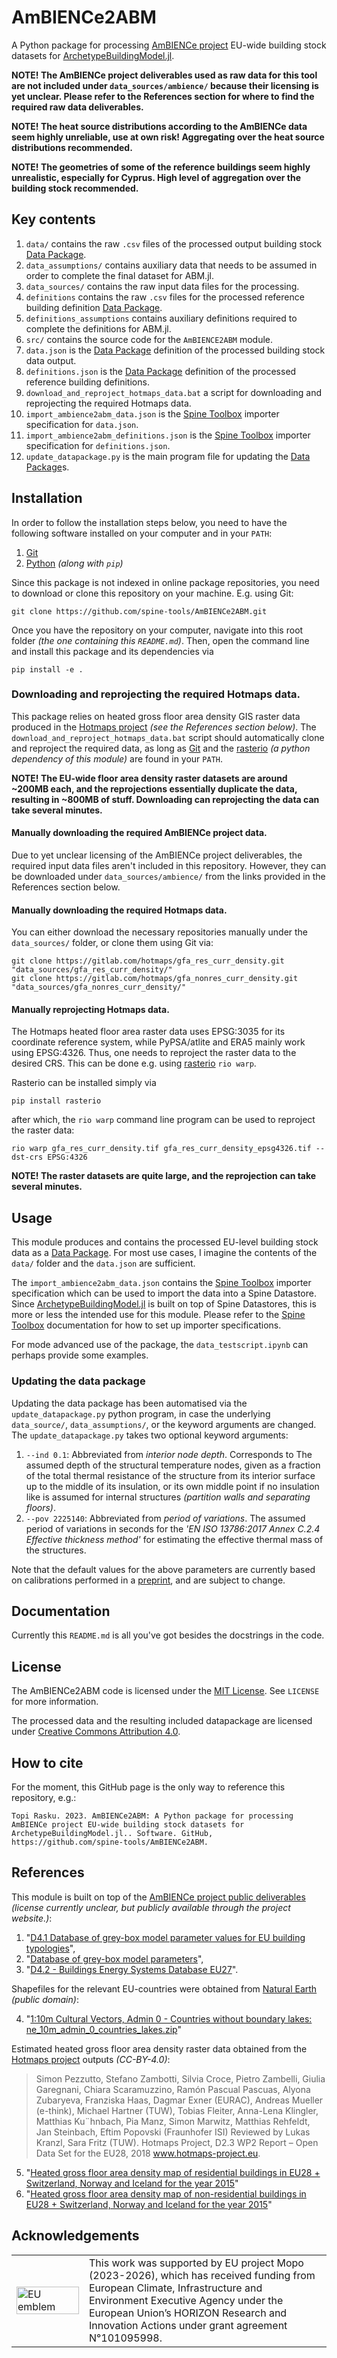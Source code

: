 # AmBIENCe2ABM

A Python package for processing [AmBIENCe project](https://ambience-project.eu/) EU-wide building stock datasets for
[ArchetypeBuildingModel.jl](https://github.com/vttresearch/ArchetypeBuildingModel).

**NOTE! The AmBIENCe project deliverables used as raw data for this tool are not included under `data_sources/ambience/` because their licensing is yet unclear. Please refer to the References section for where to find the required raw data deliverables.**

**NOTE! The heat source distributions according to the AmBIENCe data seem highly unreliable, use at own risk! Aggregating over the heat source distributions recommended.**

**NOTE! The geometries of some of the reference buildings seem highly unrealistic, especially for Cyprus. High level of aggregation over the building stock recommended.**


## Key contents

1. `data/` contains the raw `.csv` files of the processed output building stock [Data Package](https://specs.frictionlessdata.io//data-package/).
2. `data_assumptions/` contains auxiliary data that needs to be assumed in order to complete the final dataset for ABM.jl.
3. `data_sources/` contains the raw input data files for the processing.
4. `definitions` contains the raw `.csv` files for the processed reference building definition [Data Package](https://specs.frictionlessdata.io//data-package/).
5. `definitions_assumptions` contains auxiliary definitions required to complete the definitions for ABM.jl.
6. `src/` contains the source code for the `AmBIENCE2ABM` module.
7. `data.json` is the [Data Package](https://specs.frictionlessdata.io//data-package/) definition of the processed building stock data output.
8. `definitions.json` is the [Data Package](https://specs.frictionlessdata.io//data-package/) definition of the processed reference building definitions.
9. `download_and_reproject_hotmaps_data.bat` a script for downloading and reprojecting the required Hotmaps data.
10. `import_ambience2abm_data.json` is the [Spine Toolbox](https://github.com/Spine-tools/Spine-Toolbox) importer specification for `data.json`.
11. `import_ambience2abm_definitions.json` is the [Spine Toolbox](https://github.com/Spine-tools/Spine-Toolbox) importer specification for `definitions.json`.
12. `update_datapackage.py` is the main program file for updating the [Data Package](https://specs.frictionlessdata.io//data-package/)s.


## Installation

In order to follow the installation steps below, you need to have the following
software installed on your computer and in your `PATH`:
1. [Git](https://www.git-scm.com/)
2. [Python](https://www.python.org/) *(along with `pip`)*

Since this package is not indexed in online package repositories,
you need to download or clone this repository on your machine.
E.g. using Git: 
```
git clone https://github.com/spine-tools/AmBIENCe2ABM.git
```
Once you have the repository on your computer,
navigate into this root folder *(the one containing this `README.md`)*.
Then, open the command line and install this package and its dependencies via
```
pip install -e .
```

### Downloading and reprojecting the required Hotmaps data.

This package relies on heated gross floor area density GIS raster data
produced in the [Hotmaps project](https://www.hotmaps-project.eu/)
*(see the References section below)*.
The `download_and_reproject_hotmaps_data.bat` script should automatically
clone and reproject the required data, as long as [Git](https://www.git-scm.com/)
and the [rasterio](https://pypi.org/project/rasterio/)
*(a python dependency of this module)* are found in your `PATH`.

**NOTE! The EU-wide floor area density raster datasets are around ~200MB each, and the reprojections essentially duplicate the data, resulting in ~800MB of stuff. Downloading can reprojecting the data can take several minutes.**


#### Manually downloading the required AmBIENCe project data.

Due to yet unclear licensing of the AmBIENCe project deliverables,
the required input data files aren't included in this repository.
However, they can be downloaded under `data_sources/ambience/`
from the links provided in the References section below.

#### Manually downloading the required Hotmaps data.

You can either download the necessary repositories manually
under the `data_sources/` folder, or clone them using Git via:
```
git clone https://gitlab.com/hotmaps/gfa_res_curr_density.git "data_sources/gfa_res_curr_density/"
git clone https://gitlab.com/hotmaps/gfa_nonres_curr_density.git "data_sources/gfa_nonres_curr_density/"
```

#### Manually reprojecting Hotmaps data.

The Hotmaps heated floor area raster data uses EPSG:3035 for its coordinate
reference system, while PyPSA/atlite and ERA5 mainly work using EPSG:4326.
Thus, one needs to reproject the raster data to the desired CRS.
This can be done e.g. using [rasterio](https://github.com/rasterio/rasterio) `rio warp`.

Rasterio can be installed simply via
```
pip install rasterio
```
after which, the `rio warp` command line program can be used to reproject the raster data:
```
rio warp gfa_res_curr_density.tif gfa_res_curr_density_epsg4326.tif --dst-crs EPSG:4326
```
**NOTE! The raster datasets are quite large, and the reprojection can take several minutes.**


## Usage

This module produces and contains the processed EU-level building stock data as
a [Data Package](https://specs.frictionlessdata.io//data-package/).
For most use cases, I imagine the contents of the `data/` folder and the `data.json` are sufficient.

The `import_ambience2abm_data.json` contains the
[Spine Toolbox](https://github.com/Spine-tools/Spine-Toolbox)
importer specification which can be used to import the data into a Spine Datastore.
Since [ArchetypeBuildingModel.jl](https://github.com/vttresearch/ArchetypeBuildingModel)
is built on top of Spine Datastores, this is more or less the intended use for this module.
Please refer to the [Spine Toolbox](https://github.com/Spine-tools/Spine-Toolbox)
documentation for how to set up importer specifications.

For mode advanced use of the package,
the `data_testscript.ipynb` can perhaps provide some examples.


### Updating the data package

Updating the data package has been automatised via the `update_datapackage.py` python program,
in case the underlying `data_source/`, `data_assumptions/`, or the keyword arguments are changed.
The `update_datapackage.py` takes two optional keyword arguments:

1. `--ind 0.1`: Abbreviated from *interior node depth*. Corresponds to The assumed depth of the structural temperature nodes, given as a fraction of the total thermal resistance of the structure from its interior surface up to the middle of its insulation, or its own middle point if no insulation like is assumed for internal structures *(partition walls and separating floors)*.
2. `--pov 2225140`: Abbreviated from *period of variations*. The assumed period of variations in seconds for the *'EN ISO 13786:2017 Annex C.2.4 Effective thickness method'* for estimating the effective thermal mass of the structures.

Note that the default values for the above parameters are currently based on
calibrations performed in a [preprint](https://doi.org/10.5281/zenodo.7623739),
and are subject to change.


## Documentation

Currently this `README.md` is all you've got besides the docstrings in the code.


## License

The AmBIENCe2ABM code is licensed under the [MIT License](https://mit-license.org/).
See `LICENSE` for more information.

The processed data and the resulting included datapackage are licensed under [Creative Commons Attribution 4.0](https://creativecommons.org/licenses/by/4.0/).


## How to cite

For the moment, this GitHub page is the only way to reference this repository, e.g.:

```
Topi Rasku. 2023. AmBIENCe2ABM: A Python package for processing AmBIENCe project EU-wide building stock datasets for ArchetypeBuildingModel.jl.. Software. GitHub, https://github.com/spine-tools/AmBIENCe2ABM.
```


## References

This module is built on top of the [AmBIENCe project public deliverables](https://ambience-project.eu/deliverables/#public-deliverables) *(license currently unclear, but publicly available through the project website.)*:

1. "[D4.1 Database of grey-box model parameter values for EU building typologies](https://ambience-project.eu/wp-content/uploads/2022/02/AmBIENCe_D4.1_Database-of-grey-box-model-parameter-values-for-EU-building-typologies-update-version-2-submitted.pdf)",
2. "[Database of grey-box model parameters](https://ambience-project.eu/wp-content/uploads/2022/03/AmBIENCe_Deliverable-4.1_Database-of-greybox-model-parameter-values.xlsx)",
3. "[D4.2 - Buildings Energy Systems Database EU27](https://ambience-project.eu/wp-content/uploads/2022/06/AmBIENCe-WP4-T4.2-Buildings_Energy_systems_Database_EU271.xlsx)".

Shapefiles for the relevant EU-countries were obtained from [Natural Earth](https://www.naturalearthdata.com/) *(public domain)*:

4. "[1:10m Cultural Vectors, Admin 0 - Countries without boundary lakes: ne_10m_admin_0_countries_lakes.zip](https://www.naturalearthdata.com/http//www.naturalearthdata.com/download/10m/cultural/ne_10m_admin_0_countries_lakes.zip)"

Estimated heated gross floor area density raster data obtained from the [Hotmaps project](https://www.hotmaps-project.eu/) outputs *(CC-BY-4.0)*:
> Simon Pezzutto, Stefano Zambotti, Silvia Croce, Pietro Zambelli, Giulia Garegnani, Chiara Scaramuzzino, Ramón Pascual Pascuas, Alyona Zubaryeva, Franziska Haas, Dagmar Exner (EURAC), Andreas Mueller (e-think), Michael Hartner (TUW), Tobias Fleiter, Anna-Lena Klingler, Matthias Ku¨hnbach, Pia Manz, Simon Marwitz, Matthias Rehfeldt, Jan Steinbach, Eftim Popovski (Fraunhofer ISI) Reviewed by Lukas Kranzl, Sara Fritz (TUW). Hotmaps Project, D2.3 WP2 Report – Open Data Set for the EU28, 2018 www.hotmaps-project.eu.

5. "[Heated gross floor area density map of residential buildings in EU28 + Switzerland, Norway and Iceland for the year 2015](https://gitlab.com/hotmaps/gfa_res_curr_density)"
6. "[Heated gross floor area density map of non-residential buildings in EU28 + Switzerland, Norway and Iceland for the year 2015](https://gitlab.com/hotmaps/gfa_nonres_curr_density)"


## Acknowledgements

<center>
<table width=500px frame="none">
<tr>
<td valign="middle" width=100px>
<img src=https://european-union.europa.eu/themes/contrib/oe_theme/dist/eu/images/logo/standard-version/positive/logo-eu--en.svg alt="EU emblem" width=100%></td>
<td valign="middle">This work was supported by EU project Mopo (2023-2026), which has received funding from European Climate, Infrastructure and Environment Executive Agency under the European Union’s HORIZON Research and Innovation Actions under grant agreement N°101095998.</td>
</table>
</center>